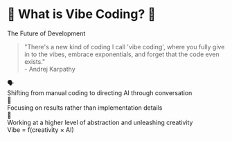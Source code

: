 # 🌈 What is Vibe Coding? 🚀

<div class="text-center pb-5">
  <div class="text-3xl font-bold bg-gradient-to-r from-purple-500 to-pink-500 bg-clip-text text-transparent">
    The Future of Development
  </div>
</div>

<div class="mt-6 p-4 border border-gray-200 rounded-lg bg-gradient-to-br from-indigo-50 to-purple-50 dark:from-indigo-900/30 dark:to-purple-900/30 shadow-md">
  <blockquote class="italic text-xl">
    "There's a new kind of coding I call 'vibe coding', where you fully give in to the vibes, embrace exponentials, and forget that the code even exists."
    <footer class="text-right mt-2 font-semibold text-blue-500">- Andrej Karpathy</footer>
  </blockquote>
</div>

<div class="mt-10">
  <v-clicks>
    <div class="flex items-center mb-4">
      <div class="mr-4 text-3xl">🗣️</div>
      <div>Shifting from <span class="line-through">manual coding</span> to <span class="text-teal-500 font-bold">directing AI through conversation</span></div>
    </div>    
    <div class="flex items-center mb-4">
      <div class="mr-4 text-3xl">🎯</div>
      <div>Focusing on <span class="text-amber-500 font-bold">results</span> rather than implementation details</div>
    </div>    
    <div class="flex items-center">
      <div class="mr-4 text-3xl">🚀</div>
      <div>Working at a <span class="text-rose-500 font-bold">higher level of abstraction</span> and unleashing creativity</div>
    </div>
  </v-clicks>
</div>

<div class="absolute bottom-10 right-10 opacity-50">
  <div class="text-sm font-mono bg-gradient-to-r from-blue-500 to-purple-500 bg-clip-text text-transparent">
    Vibe = f(creativity × AI)
  </div>
</div>